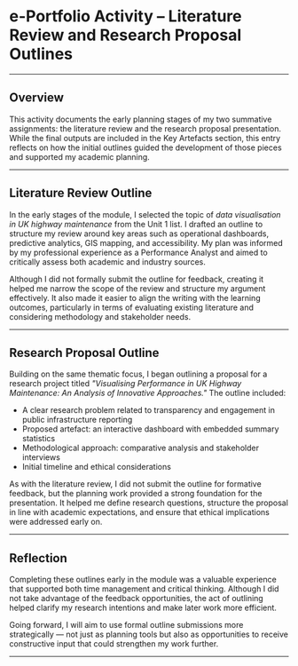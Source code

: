 # e-Portfolio Activity – Literature Review and Research Proposal Outlines

---

## Overview

This activity documents the early planning stages of my two summative assignments: the literature review and the research proposal presentation. While the final outputs are included in the Key Artefacts section, this entry reflects on how the initial outlines guided the development of those pieces and supported my academic planning.

---

## Literature Review Outline

In the early stages of the module, I selected the topic of *data visualisation in UK highway maintenance* from the Unit 1 list. I drafted an outline to structure my review around key areas such as operational dashboards, predictive analytics, GIS mapping, and accessibility. My plan was informed by my professional experience as a Performance Analyst and aimed to critically assess both academic and industry sources.

Although I did not formally submit the outline for feedback, creating it helped me narrow the scope of the review and structure my argument effectively. It also made it easier to align the writing with the learning outcomes, particularly in terms of evaluating existing literature and considering methodology and stakeholder needs.

---

## Research Proposal Outline

Building on the same thematic focus, I began outlining a proposal for a research project titled *"Visualising Performance in UK Highway Maintenance: An Analysis of Innovative Approaches."* The outline included:

- A clear research problem related to transparency and engagement in public infrastructure reporting
- Proposed artefact: an interactive dashboard with embedded summary statistics
- Methodological approach: comparative analysis and stakeholder interviews
- Initial timeline and ethical considerations

As with the literature review, I did not submit the outline for formative feedback, but the planning work provided a strong foundation for the presentation. It helped me define research questions, structure the proposal in line with academic expectations, and ensure that ethical implications were addressed early on.

---

## Reflection

Completing these outlines early in the module was a valuable experience that supported both time management and critical thinking. Although I did not take advantage of the feedback opportunities, the act of outlining helped clarify my research intentions and make later work more efficient.

Going forward, I will aim to use formal outline submissions more strategically — not just as planning tools but also as opportunities to receive constructive input that could strengthen my work further.

---
